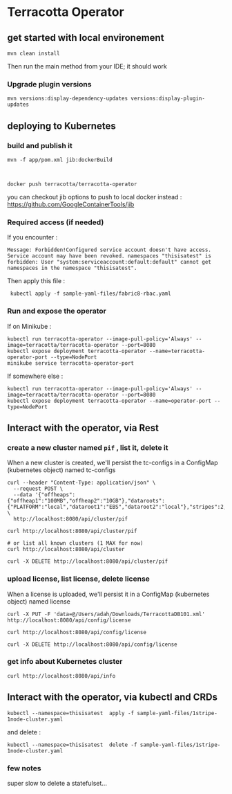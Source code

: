# Terracotta Operator

## get started with local environement

    mvn clean install

Then run the main method from your IDE; it should work

### Upgrade plugin versions

    mvn versions:display-dependency-updates versions:display-plugin-updates

## deploying to Kubernetes


### build and publish it
 
    mvn -f app/pom.xml jib:dockerBuild



    docker push terracotta/terracotta-operator

you can checkout jib options to push to local docker instead :
    https://github.com/GoogleContainerTools/jib

### Required access (if needed)
If you encounter :

```
Message: Forbidden!Configured service account doesn't have access. Service account may have been revoked. namespaces "thisisatest" is forbidden: User "system:serviceaccount:default:default" cannot get namespaces in the namespace "thisisatest".

```

Then apply this file :

```
 kubectl apply -f sample-yaml-files/fabric8-rbac.yaml
```

### Run and expose the operator

If on Minikube :
```
kubectl run terracotta-operator --image-pull-policy='Always' --image=terracotta/terracotta-operator --port=8080
kubectl expose deployment terracotta-operator --name=terracotta-operator-port --type=NodePort
minikube service terracotta-operator-port
```

If somewhere else : 
```
kubectl run terracotta-operator --image-pull-policy='Always' --image=terracotta/terracotta-operator --port=8080
kubectl expose deployment terracotta-operator --name=operator-port --type=NodePort
```


## Interact with the operator, via Rest

### create a new cluster named `pif` , list it, delete it

When a new cluster is created, we'll persist the tc-configs in a ConfigMap (kubernetes object) named tc-configs
    
    curl --header "Content-Type: application/json" \
      --request POST \
      --data '{"offheaps":{"offheap1":"100MB","offheap2":"10GB"},"dataroots":{"PLATFORM":"local","dataroot1":"EBS","dataroot2":"local"},"stripes":2,"serversPerStripe":2,"clientReconnectWindow":20}' \
      http://localhost:8080/api/cluster/pif

    curl http://localhost:8080/api/cluster/pif
    
    # or list all known clusters (1 MAX for now)
    curl http://localhost:8080/api/cluster

    curl -X DELETE http://localhost:8080/api/cluster/pif


### upload license, list license, delete license

When a license is uploaded, we'll persist it in a ConfigMap (kubernetes object) named license

    curl -X PUT -F 'data=@/Users/adah/Downloads/TerracottaDB101.xml' http://localhost:8080/api/config/license
    
    curl http://localhost:8080/api/config/license
    
    curl -X DELETE http://localhost:8080/api/config/license

### get info about Kubernetes cluster

    curl http://localhost:8080/api/info


## Interact with the operator, via kubectl and CRDs

    kubectl --namespace=thisisatest  apply -f sample-yaml-files/1stripe-1node-cluster.yaml
    
and delete : 

    kubectl --namespace=thisisatest  delete -f sample-yaml-files/1stripe-1node-cluster.yaml


### few notes

super slow to delete a statefulset...


